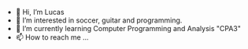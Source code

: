 - 👋 Hi, I’m Lucas
- 👀 I’m interested in soccer, guitar and programming.
- 🌱 I’m currently learning Computer Programming and Analysis "CPA3"
- 📫 How to reach me ...

<!---
Lucalib/Lucalib is a ✨ special ✨ repository because its `README.md` (this file) appears on your GitHub profile.
You can click the Preview link to take a look at your changes.
--->
